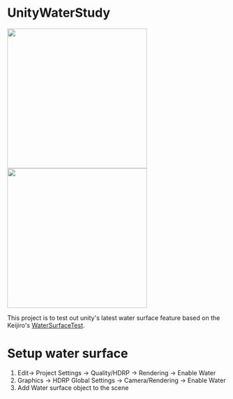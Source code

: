 # UnityWaterStudy

<img src="https://user-images.githubusercontent.com/6835124/192967675-3a54dfed-2d11-4d4e-bf82-7d1efee5f901.jpg" width="320">  <img src="https://user-images.githubusercontent.com/6835124/192967698-131a3980-9532-4765-80c3-59c0a61b7e6f.jpg" width="320">

This project is to test out unity's latest water surface feature based on the Keijiro's [WaterSurfaceTest](https://github.com/keijiro/WaterSurfaceTest).</br>

# Setup water surface
1. Edit-> Project Settings -> Quality/HDRP -> Rendering -> Enable Water 
2. Graphics -> HDRP Global Settings -> Camera/Rendering -> Enable Water
3. Add Water surface object to the scene
